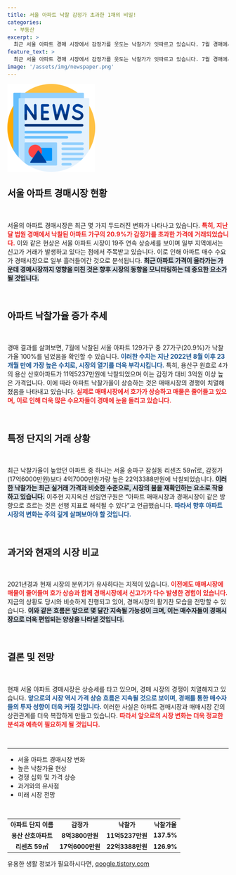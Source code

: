 ```yaml
---
title: 서울 아파트 낙찰 감정가 초과한 1채의 비밀!
categories:
  - 부동산
excerpt: >
  최근 서울 아파트 경매 시장에서 감정가를 웃도는 낙찰가가 잇따르고 있습니다. 7월 경매에서 20.9%가 100%를 초과하며, 매매시장이 달아오르면서 경매로 시선이 쏠린 것으로 분석됩니다.
feature_text: >
  최근 서울 아파트 경매 시장에서 감정가를 웃도는 낙찰가가 잇따르고 있습니다. 7월 경매에서 20.9%가 100%를 초과하며, 매매시장이 달아오르면서 경매로 시선이 쏠린 것으로 분석됩니다.
image: '/assets/img/newspaper.png'
---
```


<p><img src="/assets/img/newspaper.png" alt="kimp 속보" /></p>

<h2 data-ke-size="size26">서울 아파트 경매시장 현황</h2>

<p data-ke-size="size16">&nbsp;</p>

<p>서울의 아파트 경매시장은 최근 몇 가지 두드러진 변화가 나타나고 있습니다. <b><span style="color: #ee2323;">특히, 지난달 법원 경매에서 낙찰된 아파트 가구의 20.9%가 감정가를 초과한 가격에 거래되었습니다.</span></b> 이와 같은 현상은 서울 아파트 시장이 19주 연속 상승세를 보이며 일부 지역에서는 신고가 거래가 발생하고 있다는 점에서 주목받고 있습니다. 이로 인해 아파트 매수 수요가 경매시장으로 일부 흘러들어간 것으로 분석됩니다. <b><span style="background-color: #21538527;">최근 아파트 가격이 올라가는 가운데 경매시장까지 영향을 미친 것은 향후 시장의 동향을 모니터링하는 데 중요한 요소가 될 것입니다.</span></b></p>

<p data-ke-size="size16">&nbsp;</p>

<h2 data-ke-size="size26">아파트 낙찰가율 증가 추세</h2>

<p data-ke-size="size16">&nbsp;</p>

<p>경매 결과를 살펴보면, 7월에 낙찰된 서울 아파트 129가구 중 27가구(20.9%)가 낙찰가율 100%를 넘었음을 확인할 수 있습니다. <b><span style="color: #1a5490;">이러한 수치는 지난 2022년 8월 이후 23개월 만에 가장 높은 수치로, 시장의 열기를 더욱 부각시킵니다.</span></b> 특히, 용산구 원효로 4가의 용산 산호아파트가 11억5237만원에 낙찰되었으며 이는 감정가 대비 3억원 이상 높은 가격입니다. 이에 따라 아파트 낙찰가율이 상승하는 것은 매매시장의 경쟁이 치열해졌음을 나타내고 있습니다. <b><span style="color: #ee2323;">실제로 매매시장에서 호가가 상승하고 매물은 줄어들고 있으며, 이로 인해 더욱 많은 수요자들이 경매에 눈을 돌리고 있습니다.</span></b></p>

<p data-ke-size="size16">&nbsp;</p>

<h2 data-ke-size="size26">특정 단지의 거래 상황</h2>

<p data-ke-size="size16">&nbsp;</p>

<p>최근 낙찰가율이 높았던 아파트 중 하나는 서울 송파구 잠실동 리센츠 59㎡로, 감정가(17억6000만원)보다 4억7000만원가량 높은 22억3388만원에 낙찰되었습니다. <b><span style="background-color: #21538527;">이러한 낙찰가는 최근 실거래 가격과 비슷한 수준으로, 시장의 붐을 재확인하는 요소로 작용하고 있습니다.</span></b> 이주현 지지옥션 선임연구원은 “아파트 매매시장과 경매시장이 같은 방향으로 흐르는 것은 선행 지표로 해석될 수 있다”고 언급했습니다. <b><span style="color: #1a5490;">따라서 향후 아파트 시장의 변화는 주의 깊게 살펴보아야 할 것입니다.</span></b></p>

<p data-ke-size="size16">&nbsp;</p>

<h2 data-ke-size="size26">과거와 현재의 시장 비교</h2>

<p data-ke-size="size16">&nbsp;</p>

<p>2021년경과 현재 시장의 분위기가 유사하다는 지적이 있습니다. <b><span style="color: #ee2323;">이전에도 매매시장에 매물이 줄어들며 호가 상승과 함께 경매시장에서 신고가가 다수 발생한 경험이 있습니다.</span></b> 지금의 상황도 당시와 비슷하게 진행되고 있어, 경매시장의 활기찬 모습을 전망할 수 있습니다. <b><span style="background-color: #21538527;">이와 같은 흐름은 앞으로 몇 달간 지속될 가능성이 크며, 이는 매수자들이 경매시장으로 더욱 편입되는 양상을 나타낼 것입니다.</span></b></p>

<p data-ke-size="size16">&nbsp;</p>

<h2 data-ke-size="size26">결론 및 전망</h2>

<p data-ke-size="size16">&nbsp;</p>

<p>현재 서울 아파트 경매시장은 상승세를 타고 있으며, 경매 시장의 경쟁이 치열해지고 있습니다. <b><span style="color: #1a5490;">앞으로의 시장 역시 가격 상승 흐름은 지속될 것으로 보이며, 경매를 통한 매수자들의 투자 성향이 더욱 커질 것입니다.</span></b> 이러한 사실은 아파트 경매시장과 매매시장 간의 상관관계를 더욱 복잡하게 만들고 있습니다. <b><span style="color: #ee2323;">따라서 앞으로의 시장 변화는 더욱 정교한 분석과 예측이 필요하게 될 것입니다.</span></b></p>

<p data-ke-size="size16">&nbsp;</p>

<hr />

<ul>
  <li>서울 아파트 경매시장 변화</li>
  <li>높은 낙찰가율 현상</li>
  <li>경쟁 심화 및 가격 상승</li>
  <li>과거와의 유사점</li>
  <li>미래 시장 전망</li>
</ul>

<p data-ke-size="size16">&nbsp;</p>

<table style="width: 100%; border-collapse: collapse;">
  <tbody>
    <tr>
      <td style="text-align: center; height: 17px;"><b>아파트 단지 이름</b></td>
      <td style="text-align: center; height: 17px;"><b>감정가</b></td>
      <td style="text-align: center; height: 17px;"><b>낙찰가</b></td>
      <td style="text-align: center; height: 17px;"><b>낙찰가율</b></td>
    </tr>
    <tr>
      <td style="text-align: center; height: 17px;"><b>용산 산호아파트</b></td>
      <td style="text-align: center; height: 17px;"><b>8억3800만원</b></td>
      <td style="text-align: center; height: 17px;"><b>11억5237만원</b></td>
      <td style="text-align: center; height: 17px;"><b>137.5%</b></td>
    </tr>
    <tr>
      <td style="text-align: center; height: 17px;"><b>리센츠 59㎡</b></td>
      <td style="text-align: center; height: 17px;"><b>17억6000만원</b></td>
      <td style="text-align: center; height: 17px;"><b>22억3388만원</b></td>
      <td style="text-align: center; height: 17px;"><b>126.9%</b></td>
    </tr>
  </tbody>
</table>
유용한 생활 정보가 필요하시다면, <a href="https://qoogle.tistory.com" rel="dofollow">qoogle.tistory.com</a>


